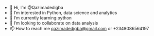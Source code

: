 - 👋 Hi, I’m @Qazimadedigba
- 👀 I’m interested in Python, data science and analytics
- 🌱 I’m currently learning python
- 💞️ I’m looking to collaborate on data analysis
- 📫 How to reach me qazimadedigba@gmail.com or +2348086564197

<!---
Qazimadedigba/Qazimadedigba is a ✨ special ✨ repository because its `README.md` (this file) appears on your GitHub profile.
You can click the Preview link to take a look at your changes.
--->
